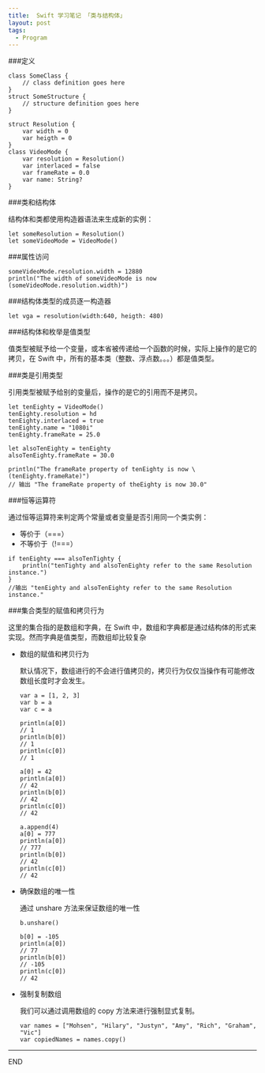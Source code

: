 ```yaml
---
title:  Swift 学习笔记 「类与结构体」
layout: post
tags:
  - Program
---
```


###定义

```
class SomeClass {
    // class definition goes here
}
struct SomeStructure {
    // structure definition goes here
}
```

```
struct Resolution {
    var width = 0
    var heigth = 0
}
class VideoMode {
    var resolution = Resolution()
    var interlaced = false
    var frameRate = 0.0
    var name: String?
}
```

###类和结构体

结构体和类都使用构造器语法来生成新的实例：

```
let someResolution = Resolution()
let someVideoMode = VideoMode()
```


###属性访问

```
someVideoMode.resolution.width = 12880
println("The width of someVideoMode is now (someVideoMode.resolution.width)")
```

###结构体类型的成员逐一构造器

```
let vga = resolution(width:640, heigth: 480)
```

###结构体和枚举是值类型

值类型被赋予给一个变量，或本省被传递给一个函数的时候，实际上操作的是它的拷贝，在 Swift 中，所有的基本类（整数、浮点数。。。）都是值类型。

###类是引用类型

引用类型被赋予给别的变量后，操作的是它的引用而不是拷贝。

```
let tenEighty = VideoMode()
tenEighty.resolution = hd
tenEighty.interlaced = true
tenEighty.name = "1080i"
tenEighty.frameRate = 25.0

let alsoTenEighty = tenEighty
alsoTenEighty.frameRate = 30.0

println("The frameRate property of tenEighty is now \(tenEighty.frameRate)")
// 输出 "The frameRate property of theEighty is now 30.0"

```

###恒等运算符

通过恒等运算符来判定两个常量或者变量是否引用同一个类实例：

- 等价于（===）
- 不等价于（!===）

```
if tenEighty === alsoTenTighty {
    println("tenTighty and alsoTenEighty refer to the same Resolution instance.")
}
//输出 "tenEighty and alsoTenEighty refer to the same Resolution instance."
```

###集合类型的赋值和拷贝行为

这里的集合指的是数组和字典，在 Swift 中，数组和字典都是通过结构体的形式来实现。然而字典是值类型，而数组却比较复杂

- 数组的赋值和拷贝行为

	默认情况下，数组进行的不会进行值拷贝的，拷贝行为仅仅当操作有可能修改数组长度时才会发生。
	
	```
	var a = [1, 2, 3]
	var b = a
	var c = a
	
	println(a[0])
	// 1
	println(b[0])
	// 1
	println(c[0])
	// 1
	
	a[0] = 42
	println(a[0])
	// 42
	println(b[0])
	// 42
	println(c[0])
	// 42
	
	a.append(4)
	a[0] = 777
	println(a[0])
	// 777
	println(b[0])
	// 42
	println(c[0])
	// 42
	```
	
- 确保数组的唯一性

	通过 unshare 方法来保证数组的唯一性
	
	```
	b.unshare()
	
	b[0] = -105
	println(a[0])
	// 77
	println(b[0])
	// -105
	println(c[0])
	// 42
	``` 
	
	
- 强制复制数组

	我们可以通过调用数组的 copy 方法来进行强制显式复制。
	
	```
	var names = ["Mohsen", "Hilary", "Justyn", "Amy", "Rich", "Graham", "Vic"]
	var copiedNames = names.copy()
	```


---
END 


















